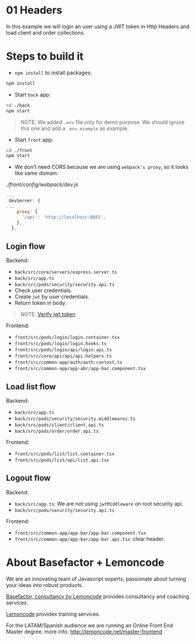 # 01 Headers

In this example we will login an user using a JWT token in Http Headers and load client and order collections.

# Steps to build it

- `npm install` to install packages:

```bash
npm install
```

- Start `back` app:

```bash
cd ./back
npm start
```

> NOTE: We added `.env` file only for demo purpose. We should ignore this one and add a `.env.example` as example.

- Start `front` app:

```bash
cd ./front
npm start
```

- We don't need CORS because we are using `webpack's proxy`, so it looks like same domain:

_./front/config/webpack/dev.js_

```javascript
...
 devServer: {
...
    proxy: {
      '/api': 'http://localhost:8081',
    },
  },
```

## Login flow

Backend:

- `back/src/core/servers/express.server.ts`
- `back/src/app.ts`
- `back/src/pods/security/security.api.ts`
- Check user credentials.
- Create `jwt` by user credentials.
- Return token in body.

> NOTE: [Verify jwt token](https://jwt.io/)

Frontend:

- `front/src/pods/login/login.container.tsx`
- `front/src/pods/login/login.hooks.ts`
- `front/src/pods/login/api/login.api.ts`
- `front/src/core/api/api/api.helpers.ts`
- `front/src/common-app/auth/auth.context.ts`
- `front/src/common-app/app-abr/app-bar.component.tsx`

## Load list flow

Backend:

- `back/src/app.ts`
- `back/src/pods/security/security.middlewares.ts`
- `back/src/pods/client/client.api.ts`
- `back/src/pods/order/order.api.ts`

Frontend:

- `front/src/pods/list/list.container.tsx`
- `front/src/pods/list/api/list.api.tsx`

## Logout flow

Backend:

- `back/src/app.ts`: We are not using `jwtMiddleware` on root security api.
- `back/src/pods/security/security.api.ts`

Frontend:

- `front/src/common-app/app-bar/app-bar.component.tsx`
- `front/src/common-app/app-bar/app-bar.api.tsx`: clear header.

# About Basefactor + Lemoncode

We are an innovating team of Javascript experts, passionate about turning your ideas into robust products.

[Basefactor, consultancy by Lemoncode](http://www.basefactor.com) provides consultancy and coaching services.

[Lemoncode](http://lemoncode.net/services/en/#en-home) provides training services.

For the LATAM/Spanish audience we are running an Online Front End Master degree, more info: http://lemoncode.net/master-frontend
